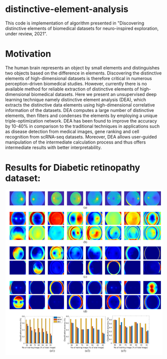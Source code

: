 # distinctive-element-analysis

This code is implementation of algorithm presented in "Discovering distinctive elements of biomedical datasets for neuro-inspired exploration, under review, 2021".

# Motivation

The human brain represents an object by small elements and distinguishes two objects based on the difference in elements. Discovering the distinctive elements of high-dimensional datasets is therefore critical in numerous perception-driven biomedical studies. However, currently there is no available method for reliable extraction of distinctive elements of high-dimensional biomedical datasets. Here we present an unsupervised deep learning technique namely distinctive element analysis (DEA), which extracts the distinctive data elements using high-dimensional correlative information of the datasets. DEA computes a large number of distinctive elements, then filters and condenses the elements by employing a unique  triple-optimization network.   DEA has been found to improve the accuracy by 10-40\% in comparison to the traditional techniques in applications such as disease detection from medical images, gene ranking and cell recognition from scRNA-seq datasets. Moreover, DEA allows user-guided manipulation of the intermediate calculation process and thus offers intermediate results with better interpretability.

# Results for Diabetic retinopathy dataset:

<img src="im1.png">


